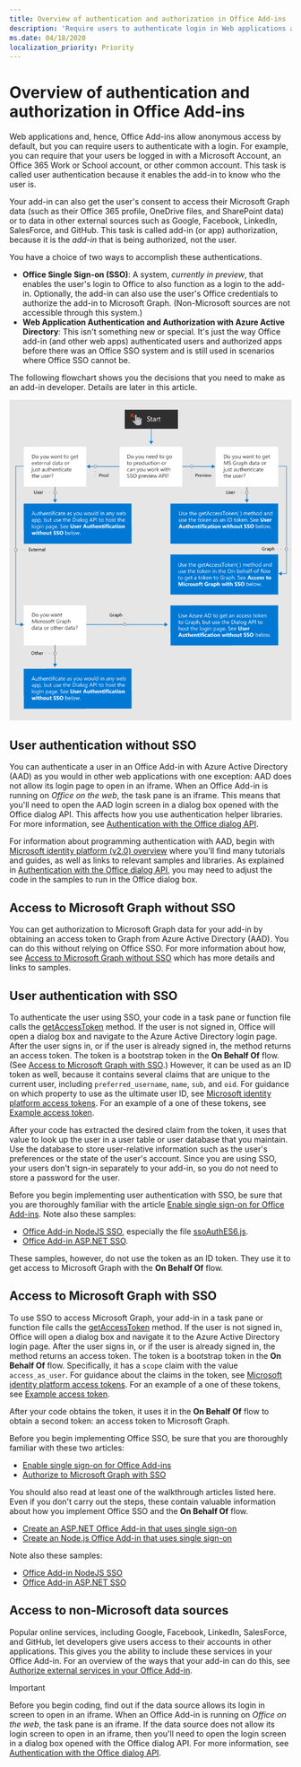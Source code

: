 ```yaml
---
title: Overview of authentication and authorization in Office Add-ins
description: 'Require users to authenticate login in Web applications and Office Add-ins.'
ms.date: 04/18/2020
localization_priority: Priority
---
```


# Overview of authentication and authorization in Office Add-ins

Web applications and, hence, Office Add-ins allow anonymous access by default, but you can require users to authenticate with a login. For example, you can require that your users be logged in with a Microsoft Account, an Office 365 Work or School account, or other common account. This task is called user authentication because it enables the add-in to know who the user is.

Your add-in can also get the user's consent to access their Microsoft Graph data (such as their Office 365 profile, OneDrive files, and SharePoint data) or to data in other external sources such as Google, Facebook, LinkedIn, SalesForce, and GitHub. This task is called add-in (or app) authorization, because it is the *add-in* that is being authorized, not the user.

You have a choice of two ways to accomplish these authentications.

- **Office Single Sign-on (SSO)**: A system, *currently in preview*, that enables the user's login to Office to also function as a login to the add-in. Optionally, the add-in can also use the user's Office credentials to authorize the add-in to Microsoft Graph. (Non-Microsoft sources are not accessible through this system.)
- **Web Application Authentication and Authorization with Azure Active Directory**: This isn't something new or special. It's just the way Office add-in (and other web apps) authenticated users and authorized apps before there was an Office SSO system and is still used in scenarios where Office SSO cannot be.

The following flowchart shows you the decisions that you need to make as an add-in developer. Details are later in this article.

![An image showing a decision flowchart for enabling authentication and authorization in Office add-ins](../images/authflowchart.png)

## User authentication without SSO

You can authenticate a user in an Office Add-in with Azure Active Directory (AAD) as you would in other web applications with one exception: AAD does not allow its login page to open in an iframe. When an Office Add-in is running on *Office on the web*, the task pane is an iframe. This means that you'll need to open the AAD login screen in a dialog box opened with the Office dialog API. This affects how you use authentication helper libraries. For more information, see [Authentication with the Office dialog API](auth-with-office-dialog-api.md).

For information about programming authentication with AAD, begin with [Microsoft identity platform (v2.0) overview](/azure/active-directory/develop/v2-overview) where you'll find many tutorials and guides, as well as links to relevant samples and libraries. As explained in [Authentication with the Office dialog API](auth-with-office-dialog-api.md), you may need to adjust the code in the samples to run in the Office dialog box.

## Access to Microsoft Graph without SSO

You can get authorization to Microsoft Graph data for your add-in by obtaining an access token to Graph from Azure Active Directory (AAD). You can do this without relying on Office SSO. For more information about how, see [Access to Microsoft Graph without SSO](authorize-to-microsoft-graph-without-sso.md) which has more details and links to samples.

## User authentication with SSO

To authenticate the user using SSO, your code in a task pane or function file calls the [getAccessToken](/javascript/api/office-runtime/officeruntime.auth#getaccesstoken-options-) method. If the user is not signed in, Office will open a dialog box and navigate to the Azure Active Directory login page. After the user signs in, or if the user is already signed in, the method returns an access token. The token is a bootstrap token in the **On Behalf Of** flow. (See [Access to Microsoft Graph with SSO](#access-to-microsoft-graph-with-sso).) However, it can be used as an ID token as well, because it contains several claims that are unique to the current user, including `preferred_username`, `name`, `sub`, and `oid`. For guidance on which property to use as the ultimate user ID, see [Microsoft identity platform access tokens](https://docs.microsoft.com/azure/active-directory/develop/access-tokens#payload-claims). For an example of a one of these tokens, see [Example access token](sso-in-office-add-ins.md#example-access-token).

After your code has extracted the desired claim from the token, it uses that value to look up the user in a user table or user database that you maintain. Use the database to store user-relative information such as the user's preferences or the state of the user's account. Since you are using SSO, your users don't sign-in separately to your add-in, so you do not need to store a password for the user.

Before you begin implementing user authentication with SSO, be sure that you are thoroughly familiar with the article [Enable single sign-on for Office Add-ins](sso-in-office-add-ins.md). Note also these samples:

- [Office Add-in NodeJS SSO](https://github.com/OfficeDev/Office-Add-in-NodeJS-SSO), especially the file [ssoAuthES6.js](https://github.com/OfficeDev/Office-Add-in-NodeJS-SSO/blob/master/Complete/public/javascripts/ssoAuthES6.js).
- [Office Add-in ASP.NET SSO](https://github.com/OfficeDev/Office-Add-in-ASPNET-SSO).

These samples, however, do not use the token as an ID token. They use it to get access to Microsoft Graph with the **On Behalf Of** flow.

## Access to Microsoft Graph with SSO

To use SSO to access Microsoft Graph, your add-in in a task pane or function file calls the [getAccessToken](/javascript/api/office-runtime/officeruntime.auth#getaccesstoken-options-) method. If the user is not signed in, Office will open a dialog box and navigate it to the Azure Active Directory login page. After the user signs in, or if the user is already signed in, the method returns an access token. The token is a bootstrap token in the **On Behalf Of** flow. Specifically, it has a `scope` claim with the value `access_as_user`. For guidance about the claims in the token, see [Microsoft identity platform access tokens](https://docs.microsoft.com/azure/active-directory/develop/access-tokens#payload-claims). For an example of a one of these tokens, see [Example access token](sso-in-office-add-ins.md#example-access-token).

After your code obtains the token, it uses it in the **On Behalf Of** flow to obtain a second token: an access token to Microsoft Graph.

Before you begin implementing Office SSO, be sure that you are thoroughly familiar with these two articles:

- [Enable single sign-on for Office Add-ins](sso-in-office-add-ins.md)
- [Authorize to Microsoft Graph with SSO](authorize-to-microsoft-graph.md)

You should also read at least one of the walkthrough articles listed here. Even if you don't carry out the steps, these contain valuable information about how you implement Office SSO and the **On Behalf Of** flow. 

- [Create an ASP.NET Office Add-in that uses single sign-on](create-sso-office-add-ins-aspnet.md)
- [Create an Node.js Office Add-in that uses single sign-on](create-sso-office-add-ins-nodejs.md)

Note also these samples:

- [Office Add-in NodeJS SSO](https://github.com/OfficeDev/Office-Add-in-NodeJS-SSO)
- [Office Add-in ASP.NET SSO](https://github.com/OfficeDev/Office-Add-in-ASPNET-SSO)

## Access to non-Microsoft data sources

Popular online services, including Google, Facebook, LinkedIn, SalesForce, and GitHub, let developers give users access to their accounts in other applications. This gives you the ability to include these services in your Office Add-in. For an overview of the ways that your add-in can do this, see [Authorize external services in your Office Add-in](auth-external-add-ins.md).

> [!IMPORTANT]
> Before you begin coding, find out if the data source allows its login in screen to open in an iframe. When an Office Add-in is running on *Office on the web*, the task pane is an iframe. If the data source does not allow its login screen to open in an iframe, then you'll need to open the login screen in a dialog box opened with the Office dialog API. For more information, see [Authentication with the Office dialog API](auth-with-office-dialog-api.md).

